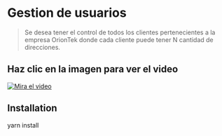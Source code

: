 
# Gestion de usuarios
> Se desea tener el control de todos los clientes pertenecientes a la empresa OrionTek donde cada cliente puede tener N cantidad de direcciones.

## Haz clic en la imagen para ver el video
[![Mira el video](https://github.com/user-attachments/assets/b9cc4f6b-731f-40d4-8585-1800f8617fb0)](https://drive.google.com/file/d/1K8jGWHTWGI_DguQve5wUClDj18ySuyIw/view?usp=sharing)

## Installation

yarn install
